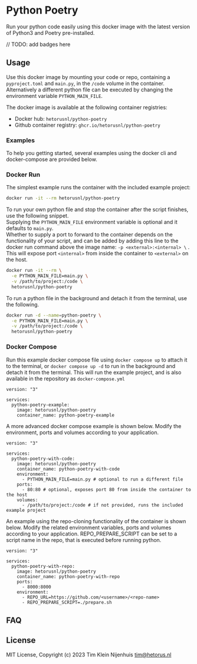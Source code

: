 # Python Poetry

Run your python code easily using this docker image with the latest version of Python3 and Poetry pre-installed.

// TODO: add badges here

## Usage

Use this docker image by mounting your code or repo, containing a `pyproject.toml` and `main.py`, in the `/code` volume in the container.
Alternatively a different python file can be executed by changing the environment variable `PYTHON_MAIN_FILE`.

The docker image is available at the following container registries:

- Docker hub: `hetorusnl/python-poetry`
- Github container registry: `ghcr.io/hetorusnl/python-poetry`

### Examples

To help you getting started, several examples using the docker cli and docker-compose are provided below.

### Docker Run

The simplest example runs the container with the included example project:

```bash
docker run -it --rm hetorusnl/python-poetry
```

To run your own python file and stop the container after the script finishes, use the following snippet.  
Supplying the `PYTHON_MAIN_FILE` environment variable is optional and it defaults to `main.py`.  
Whether to supply a port to forward to the container depends on the functionality of your script, and can be added by adding this line to the docker run command above the image name: `-p <external>:<internal> \` .
This will expose port `<internal>` from inside the container to `<external>` on the host.

```bash
docker run -it --rm \
  -e PYTHON_MAIN_FILE=main.py \
  -v /path/to/project:/code \
  hetorusnl/python-poetry
```

To run a python file in the background and detach it from the terminal, use the following.

```bash
docker run -d --name=python-poetry \
  -e PYTHON_MAIN_FILE=main.py \
  -v /path/to/project:/code \
  hetorusnl/python-poetry
```

### Docker Compose

Run this example docker compose file using `docker compose up` to attach it to the terminal, or `docker compose up -d` to run in the background and detach it from the terminal. This will run the example project, and is also available in the repository as `docker-compose.yml`

```docker-compose
version: "3"

services:
  python-poetry-example:
    image: hetorusnl/python-poetry
    container_name: python-poetry-example
```

A more advanced docker compose example is shown below. Modify the environment, ports and volumes according to your application.

```docker-compose
version: "3"

services:
  python-poetry-with-code:
    image: hetorusnl/python-poetry
    container_name: python-poetry-with-code
    environment:
      - PYTHON_MAIN_FILE=main.py # optional to run a different file
    ports:
      - 80:80 # optional, exposes port 80 from inside the container to the host
    volumes:
      - /path/to/project:/code # if not provided, runs the included example project
```

An example using the repo-cloning functionality of the container is shown below.
Modify the related environment variables, ports and volumes according to your application.
REPO_PREPARE_SCRIPT can be set to a script name in the repo, that is executed before running python.

```docker-compose
version: "3"

services:
  python-poetry-with-repo:
    image: hetorusnl/python-poetry
    container_name: python-poetry-with-repo
    ports:
      - 8000:8000
    environment:
      - REPO_URL=https://github.com/<username>/<repo-name>
      - REPO_PREPARE_SCRIPT=./prepare.sh
```

## FAQ

## License

MIT License, Copyright (c) 2023 Tim Klein Nijenhuis <tim@hetorus.nl>
